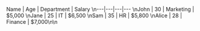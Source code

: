 Name | Age | Department | Salary  \n---|---|---|---  \nJohn | 30 | Marketing | $5,000  \nJane | 25 | IT | $6,500  \nSam | 35 | HR | $5,800  \nAlice | 28 | Finance | $7,000\n\n
  